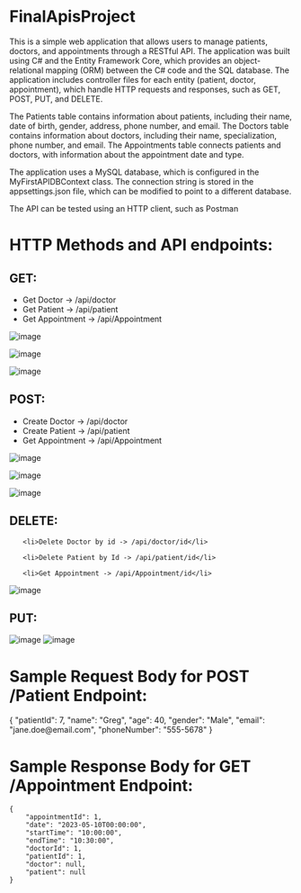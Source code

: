 # FinalApisProject

This is a simple web application that allows users to manage patients, doctors, and appointments through a RESTful API. The application was built using C# and the Entity Framework Core, which provides an object-relational mapping (ORM) between the C# code and the SQL database. The application includes controller files for each entity (patient, doctor, appointment), which handle HTTP requests and responses, such as GET, POST, PUT, and DELETE.

The Patients table contains information about patients, including their name, date of birth, gender, address, phone number, and email. The Doctors table contains information about doctors, including their name, specialization, phone number, and email. The Appointments table connects patients and doctors, with information about the appointment date and type.

The application uses a MySQL database, which is configured in the MyFirstAPIDBContext class. The connection string is stored in the appsettings.json file, which can be modified to point to a different database.

The API can be tested using an HTTP client, such as Postman
<h1>HTTP Methods and API endpoints:</h1>
<h2>GET:</h2>                                                                                                                                                              <ul>
  <li>Get Doctor -> /api/doctor</li>
  <li>Get Patient -> /api/patient</li>
  <li>Get Appointment -> /api/Appointment</li>
  </ul>
  
![image](https://user-images.githubusercontent.com/83606238/235563147-1b11cec6-208c-4200-8257-f50fcddcfd0c.png)

![image](https://user-images.githubusercontent.com/83606238/235563714-a4524381-92ef-4660-953c-4734274da850.png)

![image](https://user-images.githubusercontent.com/83606238/235563824-644a1f2b-1144-48ff-bc71-4ab0c2afe3e1.png)

<h2>POST:</h2> 
<ul>
  <li>Create Doctor -> /api/doctor</li>
  
  <li>Create Patient -> /api/patient</li>
  
  <li>Get Appointment -> /api/Appointment</li>
  
</ul>


![image](https://user-images.githubusercontent.com/83606238/235563353-956cef3e-6197-4005-858a-ea1bb5a6ef88.png)

![image](https://user-images.githubusercontent.com/83606238/235565432-7c5e9b8e-d8d6-453a-9527-62e9e36c0db3.png)

![image](https://user-images.githubusercontent.com/83606238/235565955-2bc4fe27-891f-405e-b75f-b90400099318.png)





  <h2>DELETE:</h2>  
  
  
  <ul>
  
    <li>Delete Doctor by id -> /api/doctor/id</li>
    
    <li>Delete Patient by Id -> /api/patient/id</li>
    
    <li>Get Appointment -> /api/Appointment/id</li>
  </ul>
  
  ![image](https://user-images.githubusercontent.com/83606238/235563613-3f3c467e-fc15-4eca-b330-146792a6c4b0.png)


  <h2>PUT:</h2> 
  
  ![image](https://user-images.githubusercontent.com/83606238/235565630-89f42ed9-4881-4230-89e1-3861e3a96d1d.png)
  ![image](https://user-images.githubusercontent.com/83606238/235565825-2cd8a189-e476-4483-a825-16e11c274eae.png)



<h1>Sample Request Body for POST /Patient Endpoint:</h1>
{
    "patientId": 7,
    "name": "Greg",
    "age": 40,
    "gender": "Male",
    "email": "jane.doe@email.com",
    "phoneNumber": "555-5678"
}


<h1>Sample Response Body for GET /Appointment Endpoint:</h1>

    {
        "appointmentId": 1,
        "date": "2023-05-10T00:00:00",
        "startTime": "10:00:00",
        "endTime": "10:30:00",
        "doctorId": 1,
        "patientId": 1,
        "doctor": null,
        "patient": null
    }

